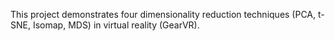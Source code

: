 This project demonstrates four dimensionality reduction techniques (PCA, t-SNE, Isomap, MDS) in virtual reality (GearVR).